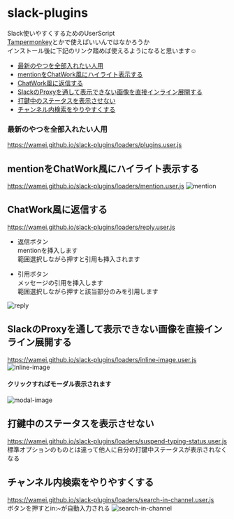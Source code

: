 # slack-plugins
Slack使いやすくするためのUserScript  
[Tampermonkey](https://chrome.google.com/webstore/detail/tampermonkey/dhdgffkkebhmkfjojejmpbldmpobfkfo?hl=ja)とかで使えばいいんではなかろうか  
インストール後に下記のリンク踏めば使えるようになると思います☺️

- [最新のやつを全部入れたい人用](#最新のやつを全部入れたい人用)
- [mentionをChatWork風にハイライト表示する](#mentionをchatwork風にハイライト表示する)
- [ChatWork風に返信する](#chatwork風に返信する)
- [SlackのProxyを通して表示できない画像を直接インライン展開する](#slackのproxyを通して表示できない画像を直接インライン展開する)
- [打鍵中のステータスを表示させない](#打鍵中のステータスを表示させない)
- [チャンネル内検索をやりやすくする](#チャンネル内検索をやりやすくする)

### 最新のやつを全部入れたい人用
https://wamei.github.io/slack-plugins/loaders/plugins.user.js

## mentionをChatWork風にハイライト表示する
https://wamei.github.io/slack-plugins/loaders/mention.user.js
![mention](https://user-images.githubusercontent.com/2811188/38767201-4ea94346-4018-11e8-8a3d-c57035311a2e.png)

## ChatWork風に返信する
https://wamei.github.io/slack-plugins/loaders/reply.user.js  
- 返信ボタン  
mentionを挿入します  
範囲選択しながら押すと引用も挿入されます  
  
- 引用ボタン  
メッセージの引用を挿入します  
範囲選択しながら押すと該当部分のみを引用します  

![reply](https://user-images.githubusercontent.com/2811188/38855966-09474484-4260-11e8-9c0f-733446ae075b.PNG)

## SlackのProxyを通して表示できない画像を直接インライン展開する
https://wamei.github.io/slack-plugins/loaders/inline-image.user.js
![inline-image](https://user-images.githubusercontent.com/2811188/38767762-7e2d0fee-4022-11e8-8693-2be3c1d38d36.png)
#### クリックすればモーダル表示されます
![modal-image](https://user-images.githubusercontent.com/2811188/38856326-13c046bc-4261-11e8-94bf-da6e54d5dff3.PNG)

## 打鍵中のステータスを表示させない
https://wamei.github.io/slack-plugins/loaders/suspend-typing-status.user.js  
標準オプションのものとは違って他人に自分の打鍵中ステータスが表示されなくなる

## チャンネル内検索をやりやすくする
https://wamei.github.io/slack-plugins/loaders/search-in-channel.user.js  
ボタンを押すとin:~が自動入力される
![search-in-channel](https://user-images.githubusercontent.com/2811188/39082895-7d1c03bc-4595-11e8-9a88-64a4777437b2.png)
